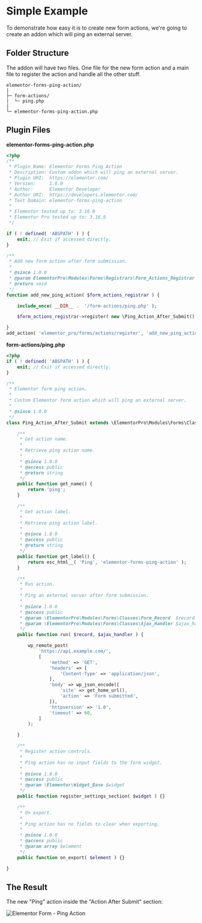 # Simple Example

<Badge type="tip" vertical="top" text="Elementor Pro" /> <Badge type="warning" vertical="top" text="Advanced" />

To demonstrate how easy it is to create new form actions, we're going to create an addon which will ping an external server.

## Folder Structure

The addon will have two files. One file for the new form action and a main file to register the action and handle all the other stuff.

```
elementor-forms-ping-action/
|
├─ form-actions/
|  └─ ping.php
|
└─ elementor-forms-ping-action.php
```

## Plugin Files


**elementor-forms-ping-action.php**

```php
<?php
/**
 * Plugin Name: Elementor Forms Ping Action
 * Description: Custom addon which will ping an external server.
 * Plugin URI:  https://elementor.com/
 * Version:     1.0.0
 * Author:      Elementor Developer
 * Author URI:  https://developers.elementor.com/
 * Text Domain: elementor-forms-ping-action
 *
 * Elementor tested up to: 3.16.0
 * Elementor Pro tested up to: 3.16.0
 */

if ( ! defined( 'ABSPATH' ) ) {
	exit; // Exit if accessed directly.
}

/**
 * Add new form action after form submission.
 *
 * @since 1.0.0
 * @param ElementorPro\Modules\Forms\Registrars\Form_Actions_Registrar $form_actions_registrar
 * @return void
 */
function add_new_ping_action( $form_actions_registrar ) {

	include_once( __DIR__ .  '/form-actions/ping.php' );

	$form_actions_registrar->register( new \Ping_Action_After_Submit() );

}
add_action( 'elementor_pro/forms/actions/register', 'add_new_ping_action' );
```

**form-actions/ping.php**

```php
<?php
if ( ! defined( 'ABSPATH' ) ) {
	exit; // Exit if accessed directly.
}

/**
 * Elementor form ping action.
 *
 * Custom Elementor form action which will ping an external server.
 *
 * @since 1.0.0
 */
class Ping_Action_After_Submit extends \ElementorPro\Modules\Forms\Classes\Action_Base {

	/**
	 * Get action name.
	 *
	 * Retrieve ping action name.
	 *
	 * @since 1.0.0
	 * @access public
	 * @return string
	 */
	public function get_name() {
		return 'ping';
	}

	/**
	 * Get action label.
	 *
	 * Retrieve ping action label.
	 *
	 * @since 1.0.0
	 * @access public
	 * @return string
	 */
	public function get_label() {
		return esc_html__( 'Ping', 'elementor-forms-ping-action' );
	}

	/**
	 * Run action.
	 *
	 * Ping an external server after form submission.
	 *
	 * @since 1.0.0
	 * @access public
	 * @param \ElementorPro\Modules\Forms\Classes\Form_Record  $record
	 * @param \ElementorPro\Modules\Forms\Classes\Ajax_Handler $ajax_handler
	 */
	public function run( $record, $ajax_handler ) {

		wp_remote_post(
			'https://api.example.com/',
			[
				'method' => 'GET',
				'headers' => [
					'Content-Type' => 'application/json',
				],
				'body' => wp_json_encode([
					'site' => get_home_url(),
					'action' => 'Form submitted',
				]),
				'httpversion' => '1.0',
				'timeout' => 60,
			]
		);

	}

	/**
	 * Register action controls.
	 *
	 * Ping action has no input fields to the form widget.
	 *
	 * @since 1.0.0
	 * @access public
	 * @param \Elementor\Widget_Base $widget
	 */
	public function register_settings_section( $widget ) {}

	/**
	 * On export.
	 *
	 * Ping action has no fields to clear when exporting.
	 *
	 * @since 1.0.0
	 * @access public
	 * @param array $element
	 */
	public function on_export( $element ) {}

}
```

## The Result

The new "Ping" action inside the "Action After Submit" section:

<img :src="$withBase('/assets/img/elementor-form-actions-example-ping.png')" alt="Elementor Form - Ping Action">

